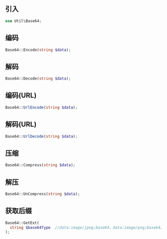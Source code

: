## 引入
```php
use Util\Base64;
```

## 编码
```php
Base64::Encode(string $data);
```

## 解码
```php
Base64::Decode(string $data);
```

## 编码(URL)
```php
Base64::UrlEncode(string $data);
```

## 解码(URL)
```php
Base64::UrlDecode(string $data);
```

## 压缩
```php
Base64::Compress(string $data);
```

## 解压
```php
Base64::UnCompress(string $data);
```

## 获取后缀
```php
Base64::GetExt(
  string $base64Type  //data:image/jpeg;base64、data:image/png;base64、data:image/gif;base64
);
```
